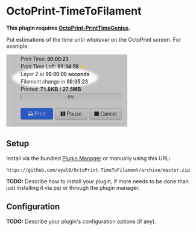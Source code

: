 # OctoPrint-TimeToFilament

**This plugin requires [OctoPrint-PrintTimeGenius](https://plugins.octoprint.org/plugins/PrintTimeGenius/).**

Put estimations of the time until *whatever* on the OctoPrint screen.  For example:

![Time until layer chnage and time until filament change in OctoPrint window.](https://raw.githubusercontent.com/eyal0/OctoPrint-TimeToFilament/master/extras/screenshot.png)

## Setup

Install via the bundled [Plugin Manager](https://github.com/foosel/OctoPrint/wiki/Plugin:-Plugin-Manager)
or manually using this URL:

    https://github.com/eyal0/OctoPrint-TimeToFilament/archive/master.zip

**TODO:** Describe how to install your plugin, if more needs to be done than just installing it via pip or through
the plugin manager.

## Configuration

**TODO:** Describe your plugin's configuration options (if any).
